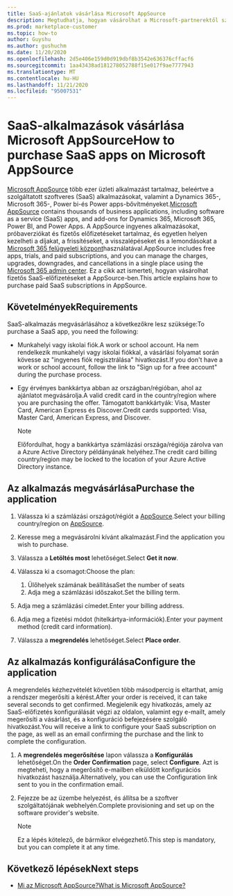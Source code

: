 ```yaml
---
title: SaaS-ajánlatok vásárlása Microsoft AppSource
description: Megtudhatja, hogyan vásárolhat a Microsoft-partnerektől származó szolgáltatott szoftveres (SaaS) alkalmazásokat Microsoft AppSource.
ms.prod: marketplace-customer
ms.topic: how-to
author: Guyshu
ms.author: gushuchm
ms.date: 11/20/2020
ms.openlocfilehash: 2d5e406e159d0d919dbf8b3542e636376cffacf6
ms.sourcegitcommit: 1aa43438ad181278052788f15e017f9ae7777943
ms.translationtype: MT
ms.contentlocale: hu-HU
ms.lasthandoff: 11/21/2020
ms.locfileid: "95007531"
---
```

# <a name="how-to-purchase-saas-apps-on-microsoft-appsource"></a><span data-ttu-id="5ef8a-103">SaaS-alkalmazások vásárlása Microsoft AppSource</span><span class="sxs-lookup"><span data-stu-id="5ef8a-103">How to purchase SaaS apps on Microsoft AppSource</span></span>

<span data-ttu-id="5ef8a-104">[Microsoft AppSource](https://appsource.microsoft.com/) több ezer üzleti alkalmazást tartalmaz, beleértve a szolgáltatott szoftveres (SaaS) alkalmazásokat, valamint a Dynamics 365-, Microsoft 365-, Power bi-és Power apps-bővítményeket.</span><span class="sxs-lookup"><span data-stu-id="5ef8a-104">[Microsoft AppSource](https://appsource.microsoft.com/) contains thousands of business applications, including software as a service (SaaS) apps, and add-ons for Dynamics 365, Microsoft 365, Power BI, and Power Apps.</span></span> <span data-ttu-id="5ef8a-105">A AppSource ingyenes alkalmazásokat, próbaverziókat és fizetős előfizetéseket tartalmaz, és egyetlen helyen kezelheti a díjakat, a frissítéseket, a visszalépéseket és a lemondásokat a [Microsoft 365 felügyeleti központ](/microsoft-365/admin/admin-overview/about-the-admin-center)használatával.</span><span class="sxs-lookup"><span data-stu-id="5ef8a-105">AppSource includes free apps, trials, and paid subscriptions, and you can manage the charges, upgrades, downgrades, and cancellations in a single place using the [Microsoft 365 admin center](/microsoft-365/admin/admin-overview/about-the-admin-center).</span></span> <span data-ttu-id="5ef8a-106">Ez a cikk azt ismerteti, hogyan vásárolhat fizetős SaaS-előfizetéseket a AppSource-ben.</span><span class="sxs-lookup"><span data-stu-id="5ef8a-106">This article explains how to purchase paid SaaS subscriptions in AppSource.</span></span>

## <a name="requirements"></a><span data-ttu-id="5ef8a-107">Követelmények</span><span class="sxs-lookup"><span data-stu-id="5ef8a-107">Requirements</span></span>

<span data-ttu-id="5ef8a-108">SaaS-alkalmazás megvásárlásához a következőkre lesz szüksége:</span><span class="sxs-lookup"><span data-stu-id="5ef8a-108">To purchase a SaaS app, you need the following:</span></span>

- <span data-ttu-id="5ef8a-109">Munkahelyi vagy iskolai fiók.</span><span class="sxs-lookup"><span data-stu-id="5ef8a-109">A work or school account.</span></span> <span data-ttu-id="5ef8a-110">Ha nem rendelkezik munkahelyi vagy iskolai fiókkal, a vásárlási folyamat során kövesse az "ingyenes fiók regisztrálása" hivatkozást.</span><span class="sxs-lookup"><span data-stu-id="5ef8a-110">If you don't have a work or school account, follow the link to "Sign up for a free account" during the purchase process.</span></span>

- <span data-ttu-id="5ef8a-111">Egy érvényes bankkártya abban az országban/régióban, ahol az ajánlatot megvásárolja.</span><span class="sxs-lookup"><span data-stu-id="5ef8a-111">A valid credit card in the country/region where you are purchasing the offer.</span></span> <span data-ttu-id="5ef8a-112">Támogatott bankkártyák: Visa, Master Card, American Express és Discover.</span><span class="sxs-lookup"><span data-stu-id="5ef8a-112">Credit cards supported: Visa, Master Card, American Express, and Discover.</span></span>

    > [!Note]
    > <span data-ttu-id="5ef8a-113">Előfordulhat, hogy a bankkártya számlázási országa/régiója zárolva van a Azure Active Directory példányának helyéhez.</span><span class="sxs-lookup"><span data-stu-id="5ef8a-113">The credit card billing country/region may be locked to the location of your Azure Active Directory instance.</span></span>

## <a name="purchase-the-application"></a><span data-ttu-id="5ef8a-114">Az alkalmazás megvásárlása</span><span class="sxs-lookup"><span data-stu-id="5ef8a-114">Purchase the application</span></span>

1. <span data-ttu-id="5ef8a-115">Válassza ki a számlázási országot/régiót a [AppSource](https://appsource.microsoft.com/).</span><span class="sxs-lookup"><span data-stu-id="5ef8a-115">Select your billing country/region on [AppSource](https://appsource.microsoft.com/).</span></span>
1. <span data-ttu-id="5ef8a-116">Keresse meg a megvásárolni kívánt alkalmazást.</span><span class="sxs-lookup"><span data-stu-id="5ef8a-116">Find the application you wish to purchase.</span></span>
1. <span data-ttu-id="5ef8a-117">Válassza a **Letöltés most** lehetőséget.</span><span class="sxs-lookup"><span data-stu-id="5ef8a-117">Select **Get it now**.</span></span>
1. <span data-ttu-id="5ef8a-118">Válassza ki a csomagot:</span><span class="sxs-lookup"><span data-stu-id="5ef8a-118">Choose the plan:</span></span>

    1. <span data-ttu-id="5ef8a-119">Ülőhelyek számának beállítása</span><span class="sxs-lookup"><span data-stu-id="5ef8a-119">Set the number of seats</span></span>
    1. <span data-ttu-id="5ef8a-120">Adja meg a számlázási időszakot.</span><span class="sxs-lookup"><span data-stu-id="5ef8a-120">Set the billing term.</span></span>
    
1. <span data-ttu-id="5ef8a-121">Adja meg a számlázási címedet.</span><span class="sxs-lookup"><span data-stu-id="5ef8a-121">Enter your billing address.</span></span>
1. <span data-ttu-id="5ef8a-122">Adja meg a fizetési módot (hitelkártya-információk).</span><span class="sxs-lookup"><span data-stu-id="5ef8a-122">Enter your payment method (credit card information).</span></span>    
1. <span data-ttu-id="5ef8a-123">Válassza a **megrendelés** lehetőséget.</span><span class="sxs-lookup"><span data-stu-id="5ef8a-123">Select **Place order**.</span></span>

## <a name="configure-the-application"></a><span data-ttu-id="5ef8a-124">Az alkalmazás konfigurálása</span><span class="sxs-lookup"><span data-stu-id="5ef8a-124">Configure the application</span></span>

<span data-ttu-id="5ef8a-125">A megrendelés kézhezvételét követően több másodpercig is eltarthat, amíg a rendszer megerősíti a kérést.</span><span class="sxs-lookup"><span data-stu-id="5ef8a-125">After your order is received, it can take several seconds to get confirmed.</span></span> <span data-ttu-id="5ef8a-126">Megjelenik egy hivatkozás, amely az SaaS-előfizetés konfigurálását végzi az oldalon, valamint egy e-mailt, amely megerősíti a vásárlást, és a konfiguráció befejezésére szolgáló hivatkozást.</span><span class="sxs-lookup"><span data-stu-id="5ef8a-126">You will receive a link to configure your SaaS subscription on the page, as well as an email confirming the purchase and the link to complete the configuration.</span></span>

1. <span data-ttu-id="5ef8a-127">A **megrendelés megerősítése** lapon válassza a **Konfigurálás** lehetőséget.</span><span class="sxs-lookup"><span data-stu-id="5ef8a-127">On the **Order Confirmation** page, select **Configure**.</span></span> <span data-ttu-id="5ef8a-128">Azt is megteheti, hogy a megerősítő e-mailben elküldött konfigurációs hivatkozást használja.</span><span class="sxs-lookup"><span data-stu-id="5ef8a-128">Alternatively, you can use the Configuration link sent to you in the confirmation email.</span></span>
1. <span data-ttu-id="5ef8a-129">Fejezze be az üzembe helyezést, és állítsa be a szoftver szolgáltatójának webhelyén.</span><span class="sxs-lookup"><span data-stu-id="5ef8a-129">Complete provisioning and set up on the software provider's website.</span></span>

    > [!Note]
    > <span data-ttu-id="5ef8a-130">Ez a lépés kötelező, de bármikor elvégezhető.</span><span class="sxs-lookup"><span data-stu-id="5ef8a-130">This step is mandatory, but you can complete it at any time.</span></span>

## <a name="next-steps"></a><span data-ttu-id="5ef8a-131">Következő lépések</span><span class="sxs-lookup"><span data-stu-id="5ef8a-131">Next steps</span></span>

- [<span data-ttu-id="5ef8a-132">Mi az Microsoft AppSource?</span><span class="sxs-lookup"><span data-stu-id="5ef8a-132">What is Microsoft AppSource?</span></span>](appsource-overview.md)
